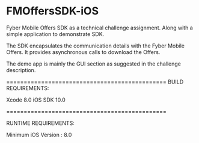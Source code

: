 # FMOffersSDK-iOS
Fyber Mobile Offers SDK as a technical challenge assignment. Along with a simple application to demonstrate SDK.


The SDK encapsulates the communication details with the Fyber Mobile Offers. It provides asynchronous calls to download the Offers.

The demo app is mainly the GUI section as suggested in the challenge description.


==============================================
BUILD REQUIREMENTS:
	
Xcode 8.0
iOS SDK 10.0

==============================================

RUNTIME REQUIREMENTS:

Minimum iOS Version : 8.0
